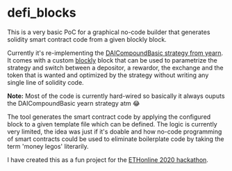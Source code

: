 # defi_blocks

This is a very basic PoC for a graphical no-code builder that generates solidity smart contract code from a given blockly block.

Currently it's re-implementing the [DAICompoundBasic strategy from yearn](https://github.com/iearn-finance/yearn-starter-pack/blob/master/contracts/strategies/StrategyDAICompoundBasic.sol). It comes with a custom [blockly](https://developers.google.com/blockly) block that can be used to parametrize the strategy and switch between a depositor, a rewardor, the exchange and the token that is wanted and optimized by the strategy without writing any single line of solidity code.

**Note:** Most of the code is currently hard-wired so basically it always ouputs the DAICompoundBasic yearn strategy atm :joy:

The tool generates the smart contract code by applying the configured block to a given template file which can be defined.
The logic is currently very limited, the idea was just if it's doable and how no-code programming of smart contracts could be used to eliminate boilerplate code by taking the term 'money legos' literarily.

I have created this as a fun project for the [ETHonline 2020 hackathon](https://ethglobal.online/#hackathon).
